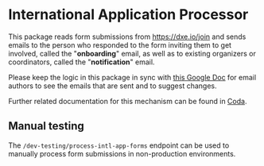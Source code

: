 # International Application Processor

This package reads form submissions from https://dxe.io/join and sends emails
to the person who responded to the form inviting them to get involved, called
the "**onboarding**" email, as well as to existing organizers or coordinators,
called the "**notification**" email.

Please keep the logic in this package in sync with [this Google Doc][doc] for
email authors to see the emails that are sent and to suggest changes.

Further related documentation for this mechanism can be found in [Coda][coda].

[doc]: https://docs.google.com/document/d/1tgtxGONu86XN0KBvOx9-OXmh3mDKpvzkAyQGFoHOdkM/edit?tab=t.0#heading=h.qsu6qdtc3163

[coda]: https://coda.io/d/Tech-Team_dR-UIgVShEf/ADB-Forms_suuKCpXS

## Manual testing

The `/dev-testing/process-intl-app-forms` endpoint can be used to manually process form submissions in non-production
environments.

